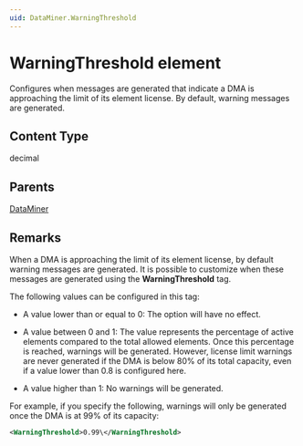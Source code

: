 ```yaml
---
uid: DataMiner.WarningThreshold
---
```


# WarningThreshold element

Configures when messages are generated that indicate a DMA is approaching the limit of its element license. By default, warning messages are generated.

## Content Type

decimal

## Parents

[DataMiner](xref:DataMiner)

## Remarks

When a DMA is approaching the limit of its element license, by default warning messages are generated. It is possible to customize when these messages are generated using the **WarningThreshold** tag.

The following values can be configured in this tag:

- A value lower than or equal to 0: The option will have no effect.

- A value between 0 and 1: The value represents the percentage of active elements compared to the total allowed elements. Once this percentage is reached, warnings will be generated. However, license limit warnings are never generated if the DMA is below 80% of its total capacity, even if a value lower than 0.8 is configured here.

- A value higher than 1: No warnings will be generated.

For example, if you specify the following, warnings will only be generated once the DMA is at 99% of its capacity: 

```xml
<WarningThreshold>0.99\</WarningThreshold>
```

